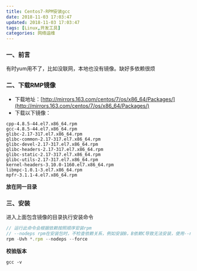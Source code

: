 ```yaml
---
title: Centos7-RPM安装gcc
date: 2018-11-03 17:03:47
updated: 2018-11-03 17:03:47
tags: [Linux,开发工具]
categories: 网络运维
---
```


### 一、前言
有时yum用不了，比如没联网，本地也没有镜像。缺好多依赖很烦

### 二、下载RMP镜像
+ 下载地址：[http://mirrors.163.com/centos/7/os/x86_64/Packages/](http://mirrors.163.com/centos/7/os/x86_64/Packages/)
+ 下载以下镜像：
```
cpp-4.8.5-44.el7.x86_64.rpm
gcc-4.8.5-44.el7.x86_64.rpm
glibc-2.17-317.el7.x86_64.rpm
glibc-common-2.17-317.el7.x86_64.rpm
glibc-devel-2.17-317.el7.x86_64.rpm
glibc-headers-2.17-317.el7.x86_64.rpm
glibc-static-2.17-317.el7.x86_64.rpm
glibc-utils-2.17-317.el7.x86_64.rpm
kernel-headers-3.10.0-1160.el7.x86_64.rpm
libmpc-1.0.1-3.el7.x86_64.rpm
mpfr-3.1.1-4.el7.x86_64.rpm

```
**放在同一目录**

<!--more-->


### 三、安装
进入上面包含镜像的目录执行安装命令
```js
// 运行此命令会根据依赖按照顺序安装rpm
// --nodeps rpm在安装包时，不检查依赖关系，例如安装B，B依赖C导致无法安装，使用--nodeps就可以安装成功 
rpm -Uvh *.rpm --nodeps --force
```

**校验版本**
```
gcc -v
```
